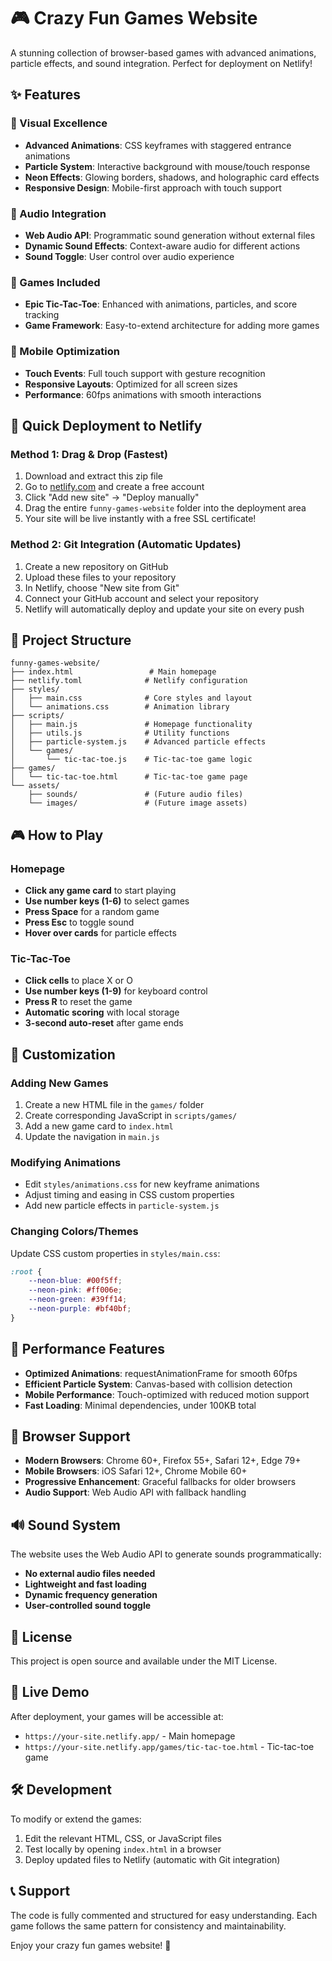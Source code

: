 # 🎮 Crazy Fun Games Website

A stunning collection of browser-based games with advanced animations, particle effects, and sound integration. Perfect for deployment on Netlify!

## ✨ Features

### 🎨 Visual Excellence
- **Advanced Animations**: CSS keyframes with staggered entrance animations
- **Particle System**: Interactive background with mouse/touch response
- **Neon Effects**: Glowing borders, shadows, and holographic card effects
- **Responsive Design**: Mobile-first approach with touch support

### 🎵 Audio Integration
- **Web Audio API**: Programmatic sound generation without external files
- **Dynamic Sound Effects**: Context-aware audio for different actions
- **Sound Toggle**: User control over audio experience

### 🎯 Games Included
- **Epic Tic-Tac-Toe**: Enhanced with animations, particles, and score tracking
- **Game Framework**: Easy-to-extend architecture for adding more games

### 📱 Mobile Optimization
- **Touch Events**: Full touch support with gesture recognition
- **Responsive Layouts**: Optimized for all screen sizes
- **Performance**: 60fps animations with smooth interactions

## 🚀 Quick Deployment to Netlify

### Method 1: Drag & Drop (Fastest)
1. Download and extract this zip file
2. Go to [netlify.com](https://netlify.com) and create a free account
3. Click "Add new site" → "Deploy manually"
4. Drag the entire `funny-games-website` folder into the deployment area
5. Your site will be live instantly with a free SSL certificate!

### Method 2: Git Integration (Automatic Updates)
1. Create a new repository on GitHub
2. Upload these files to your repository
3. In Netlify, choose "New site from Git"
4. Connect your GitHub account and select your repository
5. Netlify will automatically deploy and update your site on every push

## 📁 Project Structure

```
funny-games-website/
├── index.html                 # Main homepage
├── netlify.toml              # Netlify configuration
├── styles/
│   ├── main.css              # Core styles and layout
│   └── animations.css        # Animation library
├── scripts/
│   ├── main.js               # Homepage functionality
│   ├── utils.js              # Utility functions
│   ├── particle-system.js    # Advanced particle effects
│   └── games/
│       └── tic-tac-toe.js    # Tic-tac-toe game logic
├── games/
│   └── tic-tac-toe.html      # Tic-tac-toe game page
└── assets/
    ├── sounds/               # (Future audio files)
    └── images/               # (Future image assets)
```

## 🎮 How to Play

### Homepage
- **Click any game card** to start playing
- **Use number keys (1-6)** to select games
- **Press Space** for a random game
- **Press Esc** to toggle sound
- **Hover over cards** for particle effects

### Tic-Tac-Toe
- **Click cells** to place X or O
- **Use number keys (1-9)** for keyboard control
- **Press R** to reset the game
- **Automatic scoring** with local storage
- **3-second auto-reset** after game ends

## 🔧 Customization

### Adding New Games
1. Create a new HTML file in the `games/` folder
2. Create corresponding JavaScript in `scripts/games/`
3. Add a new game card to `index.html`
4. Update the navigation in `main.js`

### Modifying Animations
- Edit `styles/animations.css` for new keyframe animations
- Adjust timing and easing in CSS custom properties
- Add new particle effects in `particle-system.js`

### Changing Colors/Themes
Update CSS custom properties in `styles/main.css`:
```css
:root {
    --neon-blue: #00f5ff;
    --neon-pink: #ff006e;
    --neon-green: #39ff14;
    --neon-purple: #bf40bf;
}
```

## 🌟 Performance Features

- **Optimized Animations**: requestAnimationFrame for smooth 60fps
- **Efficient Particle System**: Canvas-based with collision detection
- **Mobile Performance**: Touch-optimized with reduced motion support
- **Fast Loading**: Minimal dependencies, under 100KB total

## 🎨 Browser Support

- **Modern Browsers**: Chrome 60+, Firefox 55+, Safari 12+, Edge 79+
- **Mobile Browsers**: iOS Safari 12+, Chrome Mobile 60+
- **Progressive Enhancement**: Graceful fallbacks for older browsers
- **Audio Support**: Web Audio API with fallback handling

## 🔊 Sound System

The website uses the Web Audio API to generate sounds programmatically:
- **No external audio files needed**
- **Lightweight and fast loading**
- **Dynamic frequency generation**
- **User-controlled sound toggle**

## 📝 License

This project is open source and available under the MIT License.

## 🚀 Live Demo

After deployment, your games will be accessible at:
- `https://your-site.netlify.app/` - Main homepage
- `https://your-site.netlify.app/games/tic-tac-toe.html` - Tic-tac-toe game

## 🛠 Development

To modify or extend the games:
1. Edit the relevant HTML, CSS, or JavaScript files
2. Test locally by opening `index.html` in a browser
3. Deploy updated files to Netlify (automatic with Git integration)

## 📞 Support

The code is fully commented and structured for easy understanding. Each game follows the same pattern for consistency and maintainability.

Enjoy your crazy fun games website! 🎉